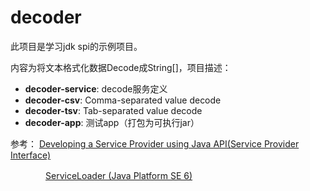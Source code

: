 # decoder
此项目是学习jdk spi的示例项目。

内容为将文本格式化数据Decode成String[]，项目描述：

* **decoder-service**: decode服务定义
* **decoder-csv**: Comma-separated value decode
* **decoder-tsv**: Tab-separated value decode
* **decoder-app**: 测试app（打包为可执行jar）

参考： [Developing a Service Provider using Java API(Service Provider Interface)](http://blog.csdn.net/fenglibing/article/details/7083526)
   
   　　　　[ServiceLoader (Java Platform SE 6)](http://docs.oracle.com/javase/6/docs/api/java/util/ServiceLoader.html)
